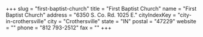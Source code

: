 +++
slug = "first-baptist-church"
title = "First Baptist Church"
name = "First Baptist Church"
address = "6350 S. Co. Rd. 1025 E."
cityIndexKey = "city-in-crothersville"
city = "Crothersville"
state = "IN"
postal = "47229"
website = ""
phone = "812 793-2512"
fax = ""
+++
